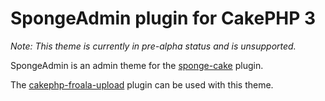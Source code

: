 # SpongeAdmin plugin for CakePHP 3

*Note: This theme is currently in pre-alpha status and is unsupported.*

SpongeAdmin is an admin theme for the [sponge-cake](https://github.com/mikebirch/sponge-cake) plugin.

The [cakephp-froala-upload](https://github.com/mikebirch/cakephp-froala-upload) plugin can be used with this theme. 